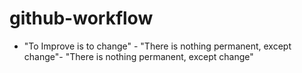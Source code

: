 # github-workflow
- "To Improve is to change" - "There is nothing permanent, except change"- "There is nothing permanent, except change"
